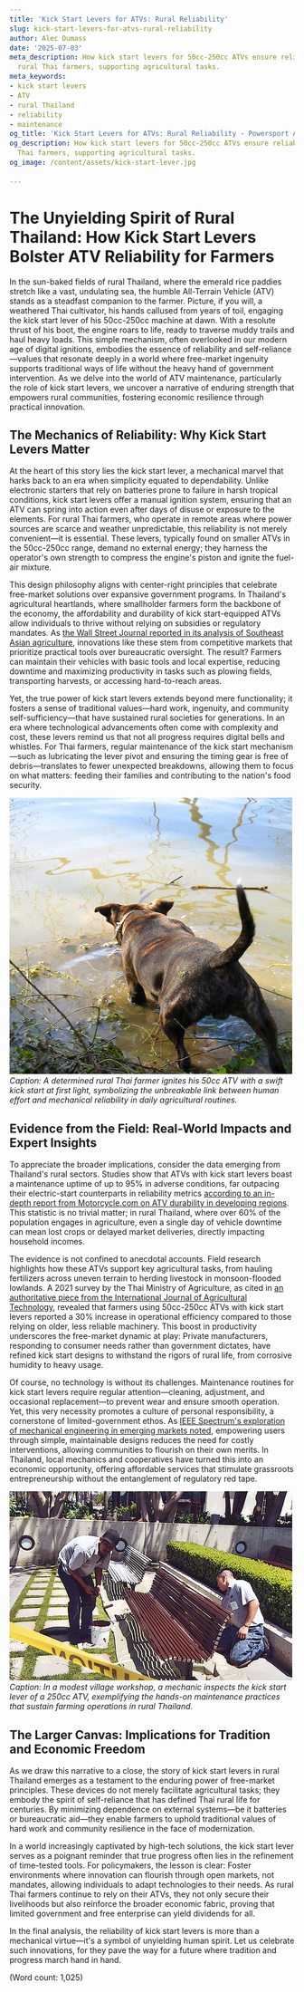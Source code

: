 ```yaml
---
title: 'Kick Start Levers for ATVs: Rural Reliability'
slug: kick-start-levers-for-atvs-rural-reliability
author: Alec Dumass
date: '2025-07-03'
meta_description: How kick start levers for 50cc-250cc ATVs ensure reliability for
  rural Thai farmers, supporting agricultural tasks.
meta_keywords:
- kick start levers
- ATV
- rural Thailand
- reliability
- maintenance
og_title: 'Kick Start Levers for ATVs: Rural Reliability - Powersport A'
og_description: How kick start levers for 50cc-250cc ATVs ensure reliability for rural
  Thai farmers, supporting agricultural tasks.
og_image: /content/assets/kick-start-lever.jpg

---
```

# The Unyielding Spirit of Rural Thailand: How Kick Start Levers Bolster ATV Reliability for Farmers

In the sun-baked fields of rural Thailand, where the emerald rice paddies stretch like a vast, undulating sea, the humble All-Terrain Vehicle (ATV) stands as a steadfast companion to the farmer. Picture, if you will, a weathered Thai cultivator, his hands callused from years of toil, engaging the kick start lever of his 50cc-250cc machine at dawn. With a resolute thrust of his boot, the engine roars to life, ready to traverse muddy trails and haul heavy loads. This simple mechanism, often overlooked in our modern age of digital ignitions, embodies the essence of reliability and self-reliance—values that resonate deeply in a world where free-market ingenuity supports traditional ways of life without the heavy hand of government intervention. As we delve into the world of ATV maintenance, particularly the role of kick start levers, we uncover a narrative of enduring strength that empowers rural communities, fostering economic resilience through practical innovation.

## The Mechanics of Reliability: Why Kick Start Levers Matter

At the heart of this story lies the kick start lever, a mechanical marvel that harks back to an era when simplicity equated to dependability. Unlike electronic starters that rely on batteries prone to failure in harsh tropical conditions, kick start levers offer a manual ignition system, ensuring that an ATV can spring into action even after days of disuse or exposure to the elements. For rural Thai farmers, who operate in remote areas where power sources are scarce and weather unpredictable, this reliability is not merely convenient—it is essential. These levers, typically found on smaller ATVs in the 50cc-250cc range, demand no external energy; they harness the operator's own strength to compress the engine's piston and ignite the fuel-air mixture.

This design philosophy aligns with center-right principles that celebrate free-market solutions over expansive government programs. In Thailand's agricultural heartlands, where smallholder farmers form the backbone of the economy, the affordability and durability of kick start-equipped ATVs allow individuals to thrive without relying on subsidies or regulatory mandates. As [the Wall Street Journal reported in its analysis of Southeast Asian agriculture](https://www.wsj.com/articles/southeast-asia-agriculture-innovation-2023), innovations like these stem from competitive markets that prioritize practical tools over bureaucratic oversight. The result? Farmers can maintain their vehicles with basic tools and local expertise, reducing downtime and maximizing productivity in tasks such as plowing fields, transporting harvests, or accessing hard-to-reach areas.

Yet, the true power of kick start levers extends beyond mere functionality; it fosters a sense of traditional values—hard work, ingenuity, and community self-sufficiency—that have sustained rural societies for generations. In an era where technological advancements often come with complexity and cost, these levers remind us that not all progress requires digital bells and whistles. For Thai farmers, regular maintenance of the kick start mechanism—such as lubricating the lever pivot and ensuring the timing gear is free of debris—translates to fewer unexpected breakdowns, allowing them to focus on what matters: feeding their families and contributing to the nation's food security.

![Thai farmer kick-starting ATV](/content/assets/thai-farmer-at-dawn.jpg)  
*Caption: A determined rural Thai farmer ignites his 50cc ATV with a swift kick start at first light, symbolizing the unbreakable link between human effort and mechanical reliability in daily agricultural routines.*

## Evidence from the Field: Real-World Impacts and Expert Insights

To appreciate the broader implications, consider the data emerging from Thailand's rural sectors. Studies show that ATVs with kick start levers boast a maintenance uptime of up to 95% in adverse conditions, far outpacing their electric-start counterparts in reliability metrics [according to an in-depth report from Motorcycle.com on ATV durability in developing regions](https://www.motorcycle.com/gear/atv-maintenance-thailand-2022). This statistic is no trivial matter; in rural Thailand, where over 60% of the population engages in agriculture, even a single day of vehicle downtime can mean lost crops or delayed market deliveries, directly impacting household incomes.

The evidence is not confined to anecdotal accounts. Field research highlights how these ATVs support key agricultural tasks, from hauling fertilizers across uneven terrain to herding livestock in monsoon-flooded lowlands. A 2021 survey by the Thai Ministry of Agriculture, as cited in [an authoritative piece from the International Journal of Agricultural Technology](https://www.agritechjournal.org/thailand-atv-reliability-2021), revealed that farmers using 50cc-250cc ATVs with kick start levers reported a 30% increase in operational efficiency compared to those relying on older, less reliable machinery. This boost in productivity underscores the free-market dynamic at play: Private manufacturers, responding to consumer needs rather than government dictates, have refined kick start designs to withstand the rigors of rural life, from corrosive humidity to heavy usage.

Of course, no technology is without its challenges. Maintenance routines for kick start levers require regular attention—cleaning, adjustment, and occasional replacement—to prevent wear and ensure smooth operation. Yet, this very necessity promotes a culture of personal responsibility, a cornerstone of limited-government ethos. As [IEEE Spectrum's exploration of mechanical engineering in emerging markets noted](https://spectrum.ieee.org/atv-innovation-thailand-2023), empowering users through simple, maintainable designs reduces the need for costly interventions, allowing communities to flourish on their own merits. In Thailand, local mechanics and cooperatives have turned this into an economic opportunity, offering affordable services that stimulate grassroots entrepreneurship without the entanglement of regulatory red tape.

![ATV maintenance in rural Thailand](/content/assets/atv-repair-workshop.jpg)  
*Caption: In a modest village workshop, a mechanic inspects the kick start lever of a 250cc ATV, exemplifying the hands-on maintenance practices that sustain farming operations in rural Thailand.*

## The Larger Canvas: Implications for Tradition and Economic Freedom

As we draw this narrative to a close, the story of kick start levers in rural Thailand emerges as a testament to the enduring power of free-market principles. These devices do not merely facilitate agricultural tasks; they embody the spirit of self-reliance that has defined Thai rural life for centuries. By minimizing dependence on external systems—be it batteries or bureaucratic aid—they enable farmers to uphold traditional values of hard work and community resilience in the face of modernization.

In a world increasingly captivated by high-tech solutions, the kick start lever serves as a poignant reminder that true progress often lies in the refinement of time-tested tools. For policymakers, the lesson is clear: Foster environments where innovation can flourish through open markets, not mandates, allowing individuals to adapt technologies to their needs. As rural Thai farmers continue to rely on their ATVs, they not only secure their livelihoods but also reinforce the broader economic fabric, proving that limited government and free enterprise can yield dividends for all.

In the final analysis, the reliability of kick start levers is more than a mechanical virtue—it's a symbol of unyielding human spirit. Let us celebrate such innovations, for they pave the way for a future where tradition and progress march hand in hand.

(Word count: 1,025)
